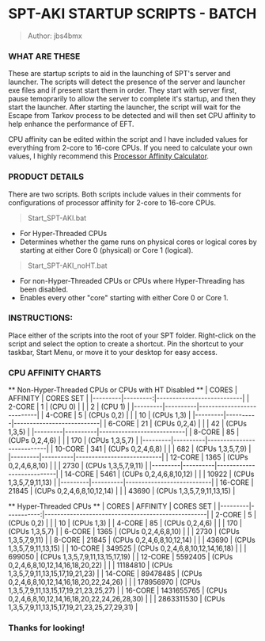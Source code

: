 
# SPT-AKI STARTUP SCRIPTS - BATCH

> Author: jbs4bmx



### WHAT ARE THESE
These are startup scripts to aid in the launching of SPT's server and launcher. The scripts will detect the presence of the server and launcher exe files and if present start them in order. They start with server first, pause temoprarily to allow the server to complete it's startup, and then they start the launcher. After starting the launcher, the script will wait for the Escape from Tarkov process to be detected and will then set CPU affinity to help enhance the performance of EFT.

CPU affinity can be edited within the script and I have included values for everything from 2-core to 16-core CPUs.
If you need to calculate your own values, I highly recommend this [Processor Affinity Calculator](https://www.gfsg.co.uk/affinitymask.aspx?SubMenuItem=utilties).



### PRODUCT DETAILS
There are two scripts.
Both scripts include values in their comments for configurations of processor affinity for 2-core to 16-core CPUs.

> Start_SPT-AKI.bat
   - For Hyper-Threaded CPUs
   - Determines whether the game runs on physical cores or logical cores by starting at either Core 0 (physical) or Core 1 (logical).

> Start_SPT-AKI_noHT.bat
   - For non-Hyper-Threaded CPUs or CPUs where Hyper-Threading has been disabled.
   - Enables every other "core" starting with either Core 0 or Core 1.



### INSTRUCTIONS:
Place either of the scripts into the root of your SPT folder.
Right-click on the script and select the option to create a shortcut.
Pin the shortcut to your taskbar, Start Menu, or move it to your desktop for easy access.



### CPU AFFINITY CHARTS
** Non-Hyper-Threaded CPUs or CPUs with HT Disabled **
| CORES   | AFFINITY | CORES SET                 |
|---------|---------:|---------------------------|
| 2-CORE  | 1        | (CPU 0)                   |
|         | 2        | (CPU 1)                   |
|---------|----------|---------------------------|
| 4-CORE  | 5        | (CPUs 0,2)                |
|         | 10       | (CPUs 1,3)                |
|---------|----------|---------------------------|
| 6-CORE  | 21       | (CPUs 0,2,4)              |
|         | 42       | (CPUs 1,3,5)              |
|---------|----------|---------------------------|
| 8-CORE  | 85       | (CUPs 0,2,4,6)            |
|         | 170      | (CPUs 1,3,5,7)            |
|---------|----------|---------------------------|
| 10-CORE | 341      | (CUPs 0,2,4,6,8)          |
|         | 682      | (CPUs 1,3,5,7,9)          |
|---------|----------|---------------------------|
| 12-CORE | 1365     | (CUPs 0,2,4,6,8,10)       |
|         | 2730     | (CPUs 1,3,5,7,9,11)       |
|---------|----------|---------------------------|
| 14-CORE | 5461     | (CUPs 0,2,4,6,8,10,12)    |
|         | 10922    | (CPUs 1,3,5,7,9,11,13)    |
|---------|----------|---------------------------|
| 16-CORE | 21845    | (CUPs 0,2,4,6,8,10,12,14) |
|         | 43690    | (CPUs 1,3,5,7,9,11,13,15) |


** Hyper-Threaded CPUs **
| CORES   | AFFINITY   | CORES SET                                         |
|---------|-----------:|---------------------------------------------------|
| 2-CORE  | 5          | (CPUs 0,2)                                        |
|         | 10         | (CPUs 1,3)                                        |
| 4-CORE  | 85         | (CPUs 0,2,4,6)                                    |
|         | 170        | (CPUs 1,3,5,7)                                    |
| 6-CORE  | 1365       | (CPUs 0,2,4,6,8,10)                               |
|         | 2730       | (CPUs 1,3,5,7,9,11)                               |
| 8-CORE  | 21845      | (CPUs 0,2,4,6,8,10,12,14)                         |
|         | 43690      | (CPUs 1,3,5,7,9,11,13,15)                         |
| 10-CORE | 349525     | (CPUs 0,2,4,6,8,10,12,14,16,18)                   |
|         | 699050     | (CPUs 1,3,5,7,9,11,13,15,17,19)                   |
| 12-CORE | 5592405    | (CPUs 0,2,4,6,8,10,12,14,16,18,20,22)             |
|         | 11184810   | (CPUs 1,3,5,7,9,11,13,15,17,19,21,23)             |
| 14-CORE | 89478485   | (CPUs 0,2,4,6,8,10,12,14,16,18,20,22,24,26)       |
|         | 178956970  | (CPUs 1,3,5,7,9,11,13,15,17,19,21,23,25,27)       |
| 16-CORE | 1431655765 | (CPUs 0,2,4,6,8,10,12,14,16,18,20,22,24,26,28,30) |
|         | 2863311530 | (CPUs 1,3,5,7,9,11,13,15,17,19,21,23,25,27,29,31) |



### Thanks for looking!

